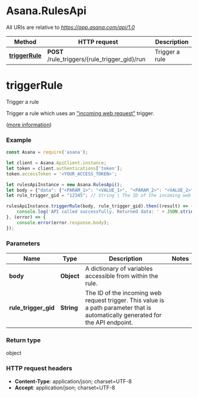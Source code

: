 # Asana.RulesApi

All URIs are relative to *https://app.asana.com/api/1.0*

Method | HTTP request | Description
------------- | ------------- | -------------
[**triggerRule**](RulesApi.md#triggerRule) | **POST** /rule_triggers/{rule_trigger_gid}/run | Trigger a rule

<a name="triggerRule"></a>
# **triggerRule**

Trigger a rule

Trigger a rule which uses an [\"incoming web request\"](/docs/incoming-web-requests) trigger.

([more information](https://developers.asana.com/reference/triggerrule))

### Example
```javascript
const Asana = require('asana');

let client = Asana.ApiClient.instance;
let token = client.authentications['token'];
token.accessToken = '<YOUR_ACCESS_TOKEN>';

let rulesApiInstance = new Asana.RulesApi();
let body = {"data": {"<PARAM_1>": "<VALUE_1>", "<PARAM_2>": "<VALUE_2>",}}; // Object | A dictionary of variables accessible from within the rule.
let rule_trigger_gid = "12345"; // String | The ID of the incoming web request trigger. This value is a path parameter that is automatically generated for the API endpoint.

rulesApiInstance.triggerRule(body, rule_trigger_gid).then((result) => {
    console.log('API called successfully. Returned data: ' + JSON.stringify(result.data, null, 2));
}, (error) => {
    console.error(error.response.body);
});

```

### Parameters

Name | Type | Description  | Notes
------------- | ------------- | ------------- | -------------
 **body** | **Object**| A dictionary of variables accessible from within the rule. | 
 **rule_trigger_gid** | **String**| The ID of the incoming web request trigger. This value is a path parameter that is automatically generated for the API endpoint. | 

### Return type

object

### HTTP request headers

 - **Content-Type**: application/json; charset=UTF-8
 - **Accept**: application/json; charset=UTF-8

